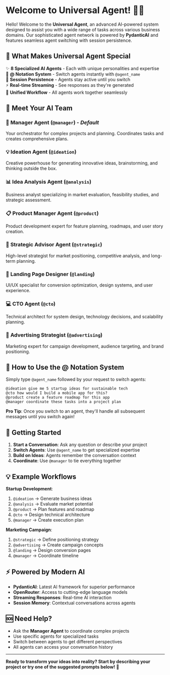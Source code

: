 # Welcome to Universal Agent! 🚀🤖

Hello! Welcome to the **Universal Agent**, an advanced AI-powered system designed to assist you with a wide range of tasks across various business domains. Our sophisticated agent network is powered by **PydanticAI** and features seamless agent switching with session persistence.

## 🌟 What Makes Universal Agent Special

✨ **8 Specialized AI Agents** - Each with unique personalities and expertise  
🔄 **@ Notation System** - Switch agents instantly with `@agent_name`  
💾 **Session Persistence** - Agents stay active until you switch  
⚡ **Real-time Streaming** - See responses as they're generated  
🎯 **Unified Workflow** - All agents work together seamlessly  

## 🤖 Meet Your AI Team

### 🎯 **Manager Agent** (`@manager`) - *Default*
Your orchestrator for complex projects and planning. Coordinates tasks and creates comprehensive plans.

### 💡 **Ideation Agent** (`@ideation`)
Creative powerhouse for generating innovative ideas, brainstorming, and thinking outside the box.

### 📊 **Idea Analysis Agent** (`@analysis`)
Business analyst specializing in market evaluation, feasibility studies, and strategic assessment.

### 📋 **Product Manager Agent** (`@product`)
Product development expert for feature planning, roadmaps, and user story creation.

### 🎯 **Strategic Advisor Agent** (`@strategic`)
High-level strategist for market positioning, competitive analysis, and long-term planning.

### 🎨 **Landing Page Designer** (`@landing`)
UI/UX specialist for conversion optimization, design systems, and user experience.

### 💻 **CTO Agent** (`@cto`)
Technical architect for system design, technology decisions, and scalability planning.

### 📢 **Advertising Strategist** (`@advertising`)
Marketing expert for campaign development, audience targeting, and brand positioning.

## 💬 How to Use the @ Notation System

Simply type `@agent_name` followed by your request to switch agents:

```
@ideation give me 5 startup ideas for sustainable tech
@cto how would I build a mobile app for this?
@product create a feature roadmap for this app
@manager coordinate these tasks into a project plan
```

**Pro Tip**: Once you switch to an agent, they'll handle all subsequent messages until you switch again!

## 🚀 Getting Started

1. **Start a Conversation**: Ask any question or describe your project
2. **Switch Agents**: Use `@agent_name` to get specialized expertise  
3. **Build on Ideas**: Agents remember the conversation context
4. **Coordinate**: Use `@manager` to tie everything together

## 💡 Example Workflows

**Startup Development**:
1. `@ideation` → Generate business ideas
2. `@analysis` → Evaluate market potential  
3. `@product` → Plan features and roadmap
4. `@cto` → Design technical architecture
5. `@manager` → Create execution plan

**Marketing Campaign**:
1. `@strategic` → Define positioning strategy
2. `@advertising` → Create campaign concepts
3. `@landing` → Design conversion pages
4. `@manager` → Coordinate timeline

## ⚡ Powered by Modern AI

- **PydanticAI**: Latest AI framework for superior performance
- **OpenRouter**: Access to cutting-edge language models
- **Streaming Responses**: Real-time AI interaction
- **Session Memory**: Contextual conversations across agents

## 🆘 Need Help?

- Ask the **Manager Agent** to coordinate complex projects
- Use specific agents for specialized tasks
- Switch between agents to get different perspectives
- All agents can access your conversation history

---

**Ready to transform your ideas into reality? Start by describing your project or try one of the suggested prompts below!** 🚀

